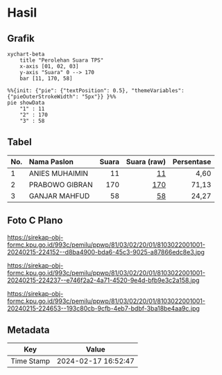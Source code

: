 # Hasil

## Grafik

```mermaid
xychart-beta
    title "Perolehan Suara TPS"
    x-axis [01, 02, 03]
    y-axis "Suara" 0 --> 170
    bar [11, 170, 58]
```

```mermaid
%%{init: {"pie": {"textPosition": 0.5}, "themeVariables": {"pieOuterStrokeWidth": "5px"}} }%%
pie showData
    "1" : 11
    "2" : 170
    "3" : 58
```

## Tabel

| No. | Nama Paslon    | Suara | Suara (raw) | Persentase |
|:--- |:-------------- | -----:| -----------:| ----------:|
| 1   | ANIES MUHAIMIN | 11    | [11][p-1]   | 4,60       |
| 2   | PRABOWO GIBRAN | 170   | [170][p-2]  | 71,13      |
| 3   | GANJAR MAHFUD  | 58    | [58][p-3]   | 24,27      |


[p-1]: https://github.com/gigit-pemilu/pemilu-2024-81-maluku/blob/main/pilpres/hitung-suara/sub/81-maluku/sub/03-kepulauan-tanimbar/sub/02-selaru/sub/2001-adaut/sub/001-tps/sub/paslon-1.txt
[p-2]: https://github.com/gigit-pemilu/pemilu-2024-81-maluku/blob/main/pilpres/hitung-suara/sub/81-maluku/sub/03-kepulauan-tanimbar/sub/02-selaru/sub/2001-adaut/sub/001-tps/sub/paslon-2.txt
[p-3]: https://github.com/gigit-pemilu/pemilu-2024-81-maluku/blob/main/pilpres/hitung-suara/sub/81-maluku/sub/03-kepulauan-tanimbar/sub/02-selaru/sub/2001-adaut/sub/001-tps/sub/paslon-3.txt

## Foto C Plano

https://sirekap-obj-formc.kpu.go.id/993c/pemilu/ppwp/81/03/02/20/01/8103022001001-20240215-224152--d8ba4900-bda6-45c3-9025-a87866edc8e3.jpg

https://sirekap-obj-formc.kpu.go.id/993c/pemilu/ppwp/81/03/02/20/01/8103022001001-20240215-224237--e746f2a2-4a71-4520-9e4d-bfb9e3c2a158.jpg

https://sirekap-obj-formc.kpu.go.id/993c/pemilu/ppwp/81/03/02/20/01/8103022001001-20240215-224653--193c80cb-9cfb-4eb7-bdbf-3ba18be4aa9c.jpg


## Metadata

| Key        | Value               |
| ---------- | ------------------- |
| Time Stamp | 2024-02-17 16:52:47 |



